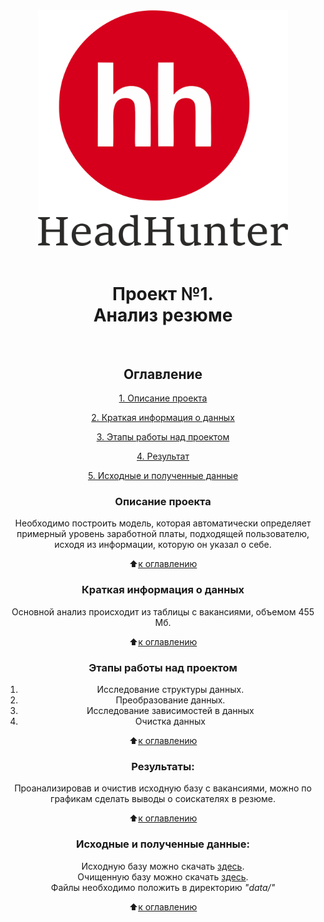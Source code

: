 <center> <img src = images/hh_logo.png alt="drawing" style="width:400px;">
<br><br>
<center><h1>Проект №1. <br>
Анализ резюме</h1></center><br>

## Оглавление

[1. Описание проекта](.README.md#Описание-проекта)

[2. Краткая информация о данных](.README.md#Краткая-информация-о-данных)

[3. Этапы работы над проектом](.README.md#Этапы-работы-над-проектом)

[4. Результат](.README.md#Результат)

[5. Исходные и полученные данные](.README.md#Исходные-и-полученные-данные)

### Описание проекта

Необходимо построить модель, которая автоматически определяет примерный уровень заработной платы, подходящей пользователю, исходя из информации, которую он указал о себе.

⬆️[к оглавлению](.README.md#Оглавление)

### Краткая информация о данных

Основной анализ происходит из таблицы с вакансиями, объемом 455 Мб.

⬆️[к оглавлению](.README.md#Оглавление)

### Этапы работы над проектом

1. Исследование структуры данных.
2. Преобразование данных.
3. Исследование зависимостей в данных
4. Очистка данных

⬆️[к оглавлению](.README.md#Оглавление)

### Результаты:

Проанализировав и очистив исходную базу с вакансиями, можно по графикам сделать выводы о соискателях в резюме.

⬆️[к оглавлению](.README.md#Оглавление)

### Исходные и полученные данные:

Исходную базу можно скачать [здесь](https://disk.yandex.ru/d/XvinZ-rJ9rellg).<br>
Очищенную базу можно скачать [здесь](https://disk.yandex.ru/d/ANNYn0Nc0JuCtg).<br>
Файлы необходимо положить в директорию _"data/"_

⬆️[к оглавлению](.README.md#Оглавление)

